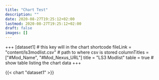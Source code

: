 ```yaml
---
title: "Chart Test"
description: ""
date: 2020-08-27T19:25:12+02:00
lastmod: 2020-08-27T19:25:12+02:00
draft: false
images: []
---
```


+++
[dataset1] # this key will in the chart shortcode
  fileLink = "content/ls3modlist.csv" # path to where csv is stored
  columnTitles = ["#Mod_Name", "#Mod_Nexus_URL"]
  title = "LS3 Modlist"
  table = true # show table listing the chart data
+++

{{< chart "dataset1" >}}